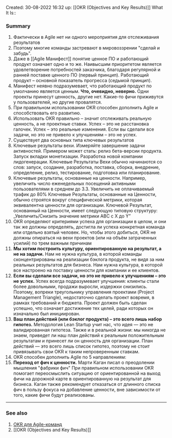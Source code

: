 Created: 30-08-2022 16:32
up: [[OKR (Objectives and Key Results)]] 
What It Is::

### Summary
1. Фактически в Agile нет ни одного мероприятия для отслеживания результатов
2. Поэтому многие команды застревают в мировоззрении "сделай и забудь".
3. Даже в [[Agile Манифест]] понятие ценное ПО и работающий продукт означает одно и то же. Наивысшим приоритетом является удовлетворение потребностей заказчика, благодаря регулярной и ранней поставке ценного ПО (первый принцип). Работающий продукт – основной показатель прогресса (седьмой принцип).
4. Манифест неявно подразумевает, что работающий продукт по умолчанию является ценным. **Что, очевидно, неверно.**  Одни проекты принесут ценность, другие нет. Какие-то фичи приживутся у пользователей, но другие провалятся.
5. При правильном использовании OKR способен дополнить Agile и способствовать его развитию.
6. Использовать OKR правильно – значит отслеживать реальную ценность, а не проектные ставки. Успех – это не расстановка галочек. Успех – это реальные изменения. Если вы сделали все задачи, но это не привело к улучшениям – это не успех.
7. Существует два основных типа ключевых результатов
8. Ключевые результаты вехи. Измеряйте завершение задачи активностей. Примером может стать: релиз бета-версии продукта. Запуск вкладки монетизации. Разработка новой компании лидогенерации. Ключевые Результаты Вехи обычно начинаются со слов: запуск, создание, разработка, поставка, сборка, внедрение, определение, релиз, тестирование, подготовка или планирование.
9. Ключевые результаты, основанные на ценности. Например, увеличить число еженедельных посещений активными пользователями в среднем до 3.3. Увеличить не оплачиваемый трафик до 80% Ключевые Результаты, основанные на Ценности, обычно строятся вокруг специфической метрики, которая эквивалентна ценности для организации. Ключевой Результат, основанный на Ценности, имеет следующую типовую структуру: _Увеличить/Снизить значение метрики ABC с X до Y”
10. OKR определяют критериями успеха для организации в целом, и они так же должны определять, достигла ли успеха конкретная команда или отдельно взятый человек. Но, чтобы этого добиться, OKR не должны опираться на вехи проектов (или на объём затраченных усилий) по трем важным причинам
11. **Мы хотим построить культуру, ориентированную на результат, а не на задачи.** Нам не нужна культура, в которой команды сконцентрированы на реализации бэклога продукта, не видя за ним реальных результатов для бизнеса. Нам нужна культура, в которой все настроено на поставку ценности для компании и ее клиентов.
12. **Если вы сделали все задачи, но это не привело к улучшениям – это не успех.** Успех всегда подразумевает улучшения: клиенты стали более довольными, продажи выросли, издержки снизились. Поэтому, вопреки треугольнику управления проектами (Project Management Triangle), недостаточно сделать проект вовремя, в рамках требований и бюджета. Проект должен быть сделан успешно, что означает достижение тех целей, ради которых он изначально был инициирован.
13. **Ваш план действий (или бэклог продукта) – это всего лишь набор гипотез.** Методология Lean Startup учит нас, что идея — это не валидированная гипотеза. Также и в реальной жизни: мы никогда не знаем, приведет ли наш план действий к реальным положительным результатам и принесет ли он ценность для организации. План действий — это всего лишь список гипотез, поэтому не стоит привязывать свои OKR к таким непроверенным ставкам.
14. OKR способен дополнить Agile по 5 направлениям:
15. **Переход от фич к ценности.** Марти Каган писал о преодолении мышления "фабрики фич" При правильном использовании OKR помогает переосмыслить ситуацию от ориентированной на выход фичи на дорожной карте в ориентированную на результат для бизнеса. Каган также рекомендует отказаться от длинного списка фич в пользу фокуса на добавление ценности, вне зависимости от того, какие фичи будут реализованы.
__________
### See also
1. [OKR для Agile-команд](https://scrumtrek.ru/blog/business-agility/837/okr-for-agile-teams/) 
2. [[OKR (Objectives and Key Results)]] 

